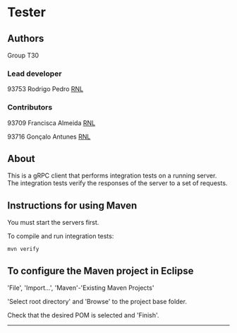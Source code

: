 # Tester


## Authors

Group T30

### Lead developer

93753 Rodrigo Pedro [RNL](https://git.rnl.tecnico.ulisboa.pt/ist193753)

### Contributors

93709 Francisca Almeida [RNL](https://git.rnl.tecnico.ulisboa.pt/ist193709)

93716 Gonçalo Antunes [RNL](https://git.rnl.tecnico.ulisboa.pt/ist193716)


## About

This is a gRPC client that performs integration tests on a running server.
The integration tests verify the responses of the server to a set of requests.


## Instructions for using Maven

You must start the servers first.

To compile and run integration tests:

```
mvn verify
```


## To configure the Maven project in Eclipse

'File', 'Import...', 'Maven'-'Existing Maven Projects'

'Select root directory' and 'Browse' to the project base folder.

Check that the desired POM is selected and 'Finish'.


----

